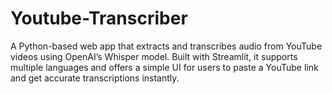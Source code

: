# Youtube-Transcriber
A Python-based web app that extracts and transcribes audio from YouTube videos using OpenAI’s Whisper model. Built with Streamlit, it supports multiple languages and offers a simple UI for users to paste a YouTube link and get accurate transcriptions instantly.
